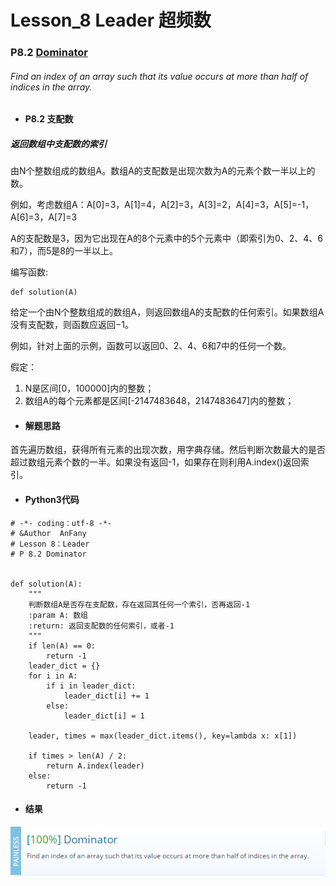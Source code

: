 # Lesson_8 Leader  超频数


### P8.2 [Dominator](https://app.codility.com/programmers/lessons/8-leader/dominator/) 

######  Find an index of an array such that its value occurs at more than half of indices in the array.



* #### P8.2  支配数

##### 返回数组中支配数的索引

由N个整数组成的数组A。数组A的支配数是出现次数为A的元素个数一半以上的数。

例如，考虑数组A：A[0]=3，A[1]=4，A[2]=3，A[3]=2，A[4]=3，A[5]=-1，A[6]=3，A[7]=3

A的支配数是3，因为它出现在A的8个元素中的5个元素中（即索引为0、2、4、6和7），而5是8的一半以上。

编写函数:

```
def solution(A)
```

给定一个由N个整数组成的数组A，则返回数组A的支配数的任何索引。如果数组A没有支配数，则函数应返回−1。

例如，针对上面的示例，函数可以返回0、2、4、6和7中的任何一个数。

假定：

  1. N是区间[0，100000]内的整数；
  2. 数组A的每个元素都是区间[-2147483648，2147483647]内的整数；

* #### 解题思路

首先遍历数组，获得所有元素的出现次数，用字典存储。然后判断次数最大的是否超过数组元素个数的一半。如果没有返回-1，如果存在则利用A.index()返回索引。

* #### Python3代码



```
# -*- coding：utf-8 -*-
# &Author  AnFany
# Lesson 8：Leader
# P 8.2 Dominator


def solution(A):
    """
    判断数组A是否存在支配数，存在返回其任何一个索引，否再返回-1
    :param A: 数组
    :return: 返回支配数的任何索引，或者-1
    """
    if len(A) == 0:
        return -1
    leader_dict = {}
    for i in A:
        if i in leader_dict:
            leader_dict[i] += 1
        else:
            leader_dict[i] = 1

    leader, times = max(leader_dict.items(), key=lambda x: x[1])

    if times > len(A) / 2:
        return A.index(leader)
    else:
        return -1

```

* #### 结果


![image](https://github.com/Anfany/Codility-Lessons-By-Python3/blob/master/L8_Leader/8.2.png)
